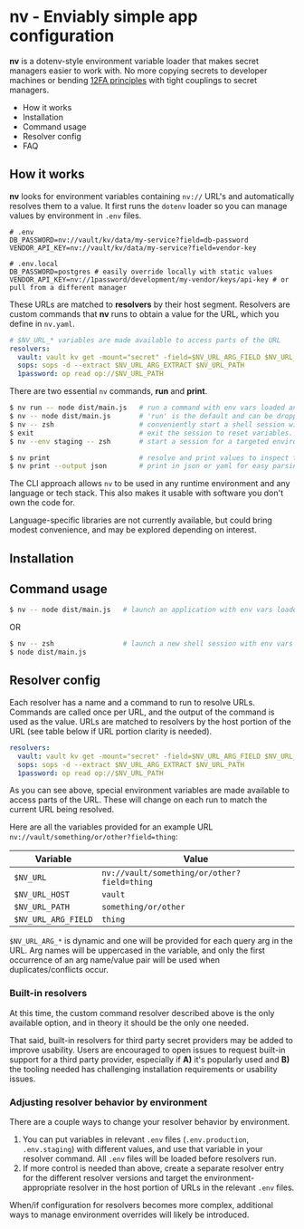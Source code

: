 # nv - Enviably simple app configuration

**nv** is a dotenv-style environment variable loader that makes secret managers easier to work with. No more copying secrets to developer machines or bending [12FA principles](https://12factor.net/config) with tight couplings to secret managers.

- How it works
- Installation
- Command usage
- Resolver config
- FAQ

## How it works

**nv** looks for environment variables containing `nv://` URL's and automatically resolves them to a value. It first runs the `dotenv` loader so you can manage values by environment in `.env` files.

```dotenv
# .env
DB_PASSWORD=nv://vault/kv/data/my-service?field=db-password
VENDOR_API_KEY=nv://vault/kv/data/my-service?field=vendor-key

# .env.local
DB_PASSWORD=postgres # easily override locally with static values
VENDOR_API_KEY=nv://1password/development/my-vendor/keys/api-key # or pull from a different manager
```

These URLs are matched to **resolvers** by their host segment. Resolvers are custom commands that **nv** runs to obtain a value for the URL, which you define in `nv.yaml`.

```yaml
# $NV_URL_* variables are made available to access parts of the URL
resolvers:
  vault: vault kv get -mount="secret" -field=$NV_URL_ARG_FIELD $NV_URL_PATH
  sops: sops -d --extract $NV_URL_ARG_EXTRACT $NV_URL_PATH
  1password: op read op://$NV_URL_PATH
```

There are two essential `nv` commands, **run** and **print**.

```bash
$ nv run -- node dist/main.js   # run a command with env vars loaded and resolved.
$ nv -- node dist/main.js       # 'run' is the default and can be dropped if '--' is present.
$ nv -- zsh                     # conveniently start a shell session with vars loaded.
$ exit                          # exit the session to reset variables.
$ nv --env staging -- zsh       # start a session for a targeted environment.

$ nv print                      # resolve and print values to inspect them.
$ nv print --output json        # print in json or yaml for easy parsing by applications.
```

The CLI approach allows `nv` to be used in any runtime environment and any language or tech stack. This also makes it usable with software you don't own the code for.

Language-specific libraries are not currently available, but could bring modest convenience, and may be explored depending on interest.

## Installation

<!-- need a solution for distributing the CLI -->

## Command usage

```bash
$ nv -- node dist/main.js   # launch an application with env vars loaded
```

OR

```bash
$ nv -- zsh                 # launch a new shell session with env vars loaded
$ node dist/main.js
```

## Resolver config

Each resolver has a name and a command to run to resolve URLs. Commands are called once per URL, and the output of the command is used as the value. URLs are matched to resolvers by the host portion of the URL (see table below if URL portion clarity is needed).

```yaml
resolvers:
  vault: vault kv get -mount="secret" -field=$NV_URL_ARG_FIELD $NV_URL_PATH
  sops: sops -d --extract $NV_URL_ARG_EXTRACT $NV_URL_PATH
  1password: op read op://$NV_URL_PATH
```

As you can see above, special environment variables are made available to access parts of the URL. These will change on each run to match the current URL being resolved.

Here are all the variables provided for an example URL `nv://vault/something/or/other?field=thing`:

| Variable            | Value                                       |
| ------------------- | ------------------------------------------- |
| `$NV_URL`           | `nv://vault/something/or/other?field=thing` |
| `$NV_URL_HOST`      | `vault`                                     |
| `$NV_URL_PATH`      | `something/or/other`                        |
| `$NV_URL_ARG_FIELD` | `thing`                                     |

`$NV_URL_ARG_*` is dynamic and one will be provided for each query arg in the URL. Arg names will be uppercased in the variable, and only the first occurrence of an arg name/value pair will be used when duplicates/conflicts occur.

### Built-in resolvers

At this time, the custom command resolver described above is the only available option, and in theory it should be the only one needed.

That said, built-in resolvers for third party secret providers may be added to improve usability. Users are encouraged to open issues to request built-in support for a third party provider, especially if **A)** it's popularly used and **B)** the tooling needed has challenging installation requirements or usability issues.

### Adjusting resolver behavior by environment

There are a couple ways to change your resolver behavior by environment.

1. You can put variables in relevant `.env` files (`.env.production`, `.env.staging`) with different values, and use that variable in your resolver command. All `.env` files will be loaded before resolvers run.
2. If more control is needed than above, create a separate resolver entry for the different resolver versions and target the environment-appropriate resolver in the host portion of URLs in the relevant `.env` files.

When/if configuration for resolvers becomes more complex, additional ways to manage environment overrides will likely be introduced.
